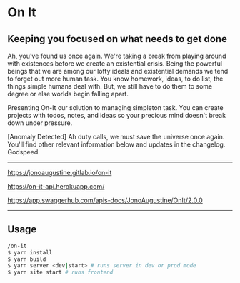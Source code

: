 # On It

Keeping you focused on what needs to get done
---

Ah, you've found us once again. We're taking a break from playing around with existences before we create an existential crisis. Being the powerful beings that we are among our lofty ideals and existential demands we tend to forget out more human task. You know homework, ideas, to do list, the things simple humans deal with. But, we still have to do them to some degree or else worlds begin falling apart.

Presenting On-It our solution to managing simpleton task. You can create projects with todos, notes, and ideas so your precious mind doesn't break down under pressure.

[Anomaly Detected] Ah duty calls, we must save the universe once again. You'll find other relevant information below and updates in the changelog. Godspeed.

---
<https://jonoaugustine.gitlab.io/on-it>

<https://on-it-api.herokuapp.com/>

<https://app.swaggerhub.com/apis-docs/JonoAugustine/OnIt/2.0.0>

---

## Usage

```bash
/on-it
$ yarn install
$ yarn build
$ yarn server <dev|start> # runs server in dev or prod mode
$ yarn site start # runs frontend
```
